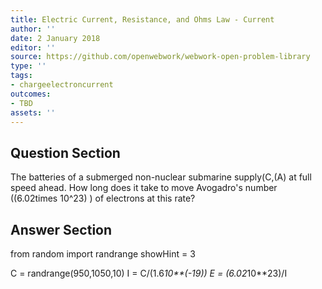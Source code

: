```yaml
---
title: Electric Current, Resistance, and Ohms Law - Current
author: ''
date: 2 January 2018
editor: ''
source: https://github.com/openwebwork/webwork-open-problem-library
type: ''
tags:
- chargeelectroncurrent
outcomes:
- TBD
assets: ''
---
```


## Question Section 

The batteries of a submerged non-nuclear submarine supply(C,(A) at full speed ahead. How long does it take to move Avogadro's number ((6.02times 10^23) ) of electrons at this rate?


## Answer Section

from random import randrange
showHint = 3

C = randrange(950,1050,10)
I = C/(1.6*10**(-19))
E = (6.02*10**23)/I